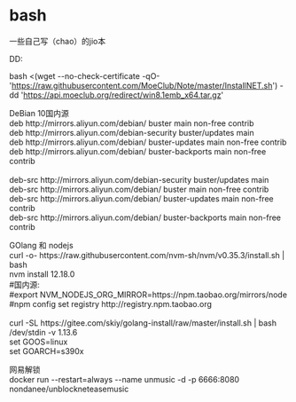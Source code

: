# bash
一些自己写（chao）的jio本

DD:

bash <(wget --no-check-certificate -qO- 'https://raw.githubusercontent.com/MoeClub/Note/master/InstallNET.sh') -dd 'https://api.moeclub.org/redirect/win8.1emb_x64.tar.gz'

<p>
  DeBian 10国内源<br>
deb http://mirrors.aliyun.com/debian/ buster main non-free contrib <br>
deb http://mirrors.aliyun.com/debian-security buster/updates main<br>
deb http://mirrors.aliyun.com/debian/ buster-updates main non-free contrib<br>
deb http://mirrors.aliyun.com/debian/ buster-backports main non-free contrib<br>
<br>
deb-src http://mirrors.aliyun.com/debian-security buster/updates main<br>
deb-src http://mirrors.aliyun.com/debian/ buster main non-free contrib<br>
deb-src http://mirrors.aliyun.com/debian/ buster-updates main non-free contrib<br>
deb-src http://mirrors.aliyun.com/debian/ buster-backports main non-free contrib<br>
</p>

<p>
  GOlang 和 nodejs<br>
curl -o- https://raw.githubusercontent.com/nvm-sh/nvm/v0.35.3/install.sh | bash<br>
nvm install 12.18.0<br>
  #国内源:<br>
  #export NVM_NODEJS_ORG_MIRROR=https://npm.taobao.org/mirrors/node <br>
  #npm config set registry http://registry.npm.taobao.org<br>
 <br>
curl -SL https://gitee.com/skiy/golang-install/raw/master/install.sh | bash /dev/stdin -v 1.13.6<br>
set GOOS=linux<br>
set GOARCH=s390x<br>
  </p>
  网易解锁<br>
docker run --restart=always --name unmusic -d -p 6666:8080 nondanee/unblockneteasemusic
